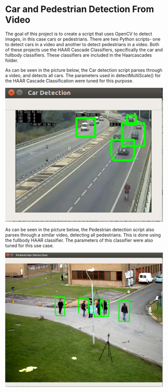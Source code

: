 # Car and Pedestrian Detection From Video

The goal of this project is to create a script that uses OpenCV to detect images, in this case cars or pedestrians. There are two Python scripts- one to detect cars in a video and another to detect pedestrians in a video. Both of these projects use the HAAR Cascade Classifiers, specifically the car and fullbody classifiers. These classifiers are included in the Haarcascades folder.

As can be seen in the picture below, the Car detection script parses through a video, and detects all cars. The parameters used in detectMultiScale() for the HAAR Cascade Classification were tuned for this purpose.

![Demo of Car Detection](https://github.com/kedaraman/DeepLearningComputerVisionUdemy/blob/master/CarAndPedestrianDetection/CarDemo.PNG)

As can be seen in the picture below, the Pedestrian detection script also parses through a similar video, detecting all pedestrians. This is done using the fullbody HAAR classifier. The parameters of this classifier were also tuned for this use case.

![Demo of Pedestrian Detection](https://github.com/kedaraman/DeepLearningComputerVisionUdemy/blob/master/CarAndPedestrianDetection/PedestrianDemo.PNG)
